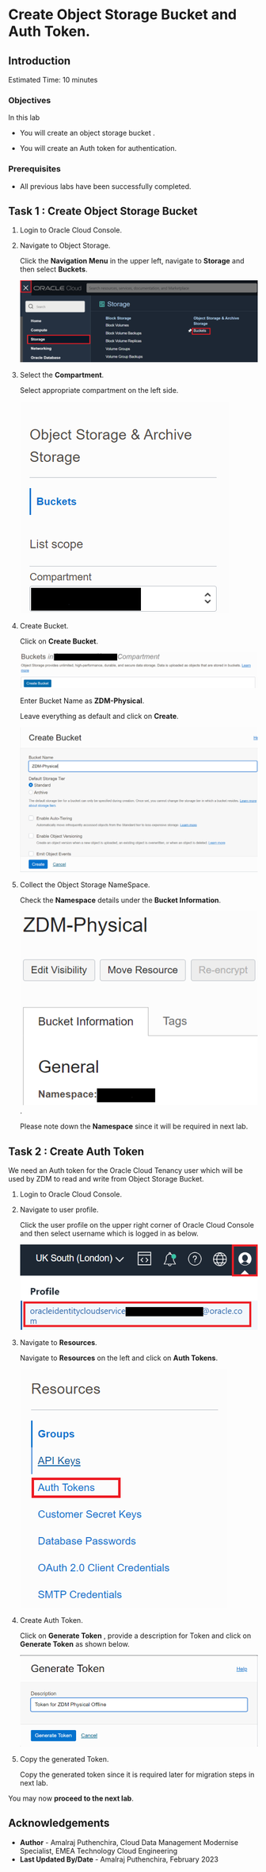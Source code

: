 # Create Object Storage Bucket and Auth Token.

## Introduction

Estimated Time: 10 minutes

### Objectives

In this lab

* You will create an object storage bucket .

* You will create an Auth token for authentication.

### Prerequisites

* All previous labs have been successfully completed.

## Task 1 : Create Object Storage Bucket

1. Login to Oracle Cloud Console.

2. Navigate to Object Storage.

   Click the **Navigation Menu** in the upper left, navigate to **Storage** and then select **Buckets**.

   ![Image showing navigation to object storage bucket](./images/navigation-to-oss.png)

3. Select the **Compartment**.

   Select appropriate compartment on the left side.

   ![Image showing compartment selected](./images/bucket-compartment.png)

4. Create Bucket.

   Click on **Create Bucket**.

   ![Image showing create bucket option](./images/create-bucket.png)

   Enter Bucket Name as **ZDM-Physical**.

   Leave everything as default and click on **Create**.

   ![Image showing bucket name and create option](./images/create-bucket-final.png)

5. Collect the Object Storage NameSpace.

   Check the **Namespace** details under the **Bucket Information**.

   ![Image showing object storage namespace](./images/namespace.png).

   Please note down the **Namespace** since it will be required in next lab.

## Task 2 : Create Auth Token

   We need an Auth token for the Oracle Cloud Tenancy user which will be used by ZDM to read and write from Object Storage Bucket.

1. Login to Oracle Cloud Console.
   
2. Navigate to user profile.

   Click the user profile on the upper right corner of Oracle Cloud Console and then select username which is logged in as below.

   ![Image showing navigation to user profile](./images/user-profile.png)

3. Navigate to **Resources**.

   Navigate to **Resources** on the left and click on **Auth Tokens**.

   ![Image showing Auth Token under resources](./images/resources-auth-token.png)

4. Create Auth Token.

   Click on **Generate Token** , provide a description for Token and click on **Generate Token** as shown below.

   ![Image showing description for auth token](./images/authtoken-description.png)

5. Copy the generated Token.

   Copy the generated token since it is required later for migration steps in next lab.


You may now **proceed to the next lab**.

## Acknowledgements
* **Author** - Amalraj Puthenchira, Cloud Data Management Modernise Specialist, EMEA Technology Cloud Engineering
* **Last Updated By/Date** - Amalraj Puthenchira, February 2023



